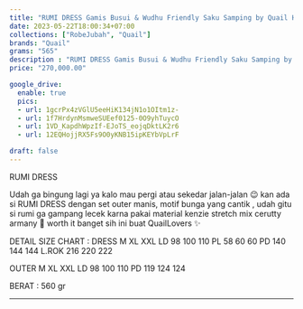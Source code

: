 ```yaml
---
title: "RUMI DRESS Gamis Busui & Wudhu Friendly Saku Samping by Quail Hijab"
date: 2023-05-22T18:00:34+07:00
collections: ["RobeJubah", "Quail"]
brands: "Quail"
grams: "565"
description : "RUMI DRESS Gamis Busui & Wudhu Friendly Saku Samping by Quail Hijab"
price: "270,000.00"

google_drive:
  enable: true
  pics:
  - url: 1gcrPx4zVGlU5eeHiK134jN1o1OItm1z-
  - url: 1f7HrdynMsmweSUEef0125-0O9yhTuycO
  - url: 1VD_KapdhWpzIf-EJoTS_eojqDktLK2r6
  - url: 12EQHojjRX5Fs9O0yKNB15ipKEYbVpLrF

draft: false
---
```


RUMI DRESS 
 
Udah ga bingung lagi ya kalo mau pergi atau sekedar jalan-jalan 😉 kan ada si RUMI DRESS dengan set outer manis, motif bunga yang cantik , udah gitu si rumi ga gampang lecek karna pakai material kenzie stretch mix cerutty armany 🥰 worth it banget sih ini buat QuailLovers ✨

DETAIL SIZE CHART :
DRESS      M        XL        XXL
LD         98      100      110
PL         58       60        60
PD        140    144      144
L.ROK   216    220      222

OUTER    M         XL     XXL
LD       98      100    110
PD      119     124   124

BERAT : 560 gr

---    
 
